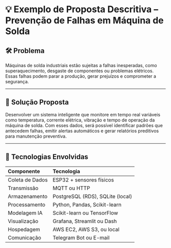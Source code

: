 # 💡 Exemplo de Proposta Descritiva – Prevenção de Falhas em Máquina de Solda

## 🛠️ Problema
Máquinas de solda industriais estão sujeitas a falhas inesperadas, como superaquecimento, desgaste de componentes ou problemas elétricos. Essas falhas podem parar a produção, gerar prejuízos e comprometer a segurança.
___
## 🧠 Solução Proposta
Desenvolver um sistema inteligente que monitore em tempo real variáveis como temperatura, corrente elétrica, vibração e tempo de operação da máquina de solda. Com esses dados, será possível identificar padrões que antecedem falhas, emitir alertas automáticos e gerar relatórios preditivos para manutenção preventiva.
___
## 🔧 Tecnologias Envolvidas
| Componente   | Tecnologia |
| :---------- | :--------- |
| Coleta de Dados	| ESP32 + sensores físicos | 
| Transmissão	 | MQTT ou HTTP | 
| Armazenamento	 | PostgreSQL (RDS), SQLite (local) | 
| Processamento	| Python, Pandas, Scikit-learn | 
| Modelagem IA	| Scikit-learn ou TensorFlow | 
| Visualização	| Grafana, Streamlit ou Dash | 
| Hospedagem	| AWS EC2, AWS S3, ou local | 
| Comunicação	| Telegram Bot ou E-mail | 